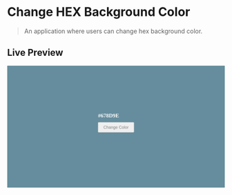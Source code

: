 # Change HEX Background Color

> An application where users can change hex background color.

## Live Preview

[![Change HEX Background Color](./images/live.png)](https://iampika.github.io/change-hex-background-color-project/)
